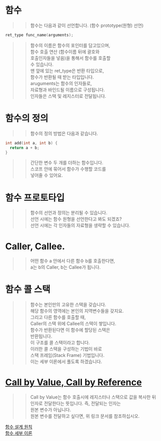 # 함수

>> 함수는 다음과 같이 선언합니다.  (함수 prototype(원형) 선언)
```C
ret_type func_name(arguments);        
```
>> 함수의 이름은 함수의 포인터를 담고있으며,    
>> 함수 호출 연산 (함수이름 뒤에 괄호와  
>> 호출인자들을 넣음)을 통해서 함수를 호출할   
>> 수 있습니다.  
>> 맨 앞에 있는 ret_type은 반환 타입으로,   
>> 함수가 반환될 때 받는 타입입니다.  
>> aruguments는 함수의 인자들로,  
>> 자료형과 바인드될 이름으로 구성됩니다.  
>> 인자들은 스택 및 레지스터로 전달됩니다.  

# 함수의 정의
>> 함수의 정의 방법은 다음과 같습니다.
```C
int add(int a, int b) {
  return a + b;
}
```
>> 간단한 변수 두 개를 더하는 함수입니다.   
>> 스코프 안에 묶어서 함수가 수행할 코드를  
>> 넣어줄 수 있어요.  

# 함수 프로토타입
>> 함수의 선언과 정의는 분리될 수 있습니다.  
>> 선언 시에는 함수 원형을 선언한다고 봐도 되겠죠?  
>> 선언 시에는 각 인자들의 자료형을 생략할 수 있습니다.    

# Caller, Callee.
>> 어떤 함수 a 안에서 다른 함수 b를 호출한다면,   
>> a는 b의 Caller, b는 Callee가 됩니다.  

# 함수 콜 스택
>> 함수는 본인만의 고유한 스택을 갖습니다.  
>> 해당 함수의 영역에는 본인의 지역변수들을 갖지요.    
>> 그리고 다른 함수를 호출할 때,   
>> Caller의 스택 위에 Callee의 스택이 쌓입니다.    
>> 함수가 반환된다면 이 함수에 할당된 스택은   
>> 반환됩니다.  
>> 이 구조를 콜 스택이라고 합니다.  
>> 이러한 콜 스택을 구성하는 기법이 바로   
>> 스택 프레임(Stack Frame) 기법입니다.    
>> 이는 세부 이론에서 풀도록 하겠습니다.  

# [Call by Value, Call by Reference](https://github.com/Nighthom/Files/blob/main/Study/C/lesson/Pointer/%ED%8F%AC%EC%9D%B8%ED%84%B0%20%ED%99%9C%EC%9A%A9/Call%20by%20Reference.md)  
>> Call by Value는 함수 호출시에 레지스터나 스택으로 값을 복사한 뒤  
>> 인자로 전달한다는 뜻입니다. 즉, 전달되는 인자는  
>> 원본 변수가 아닙니다.  
>> 원본 변수를 전달하고 싶다면, 위 링크 문서를 참조하십시오.  

[함수 설계 원칙](https://github.com/Nighthom/Files/blob/main/Study/C/lesson/%ED%95%A8%EC%88%98/%ED%95%A8%EC%88%98%EC%84%A4%EA%B3%84%EC%9B%90%EC%B9%99.md)  
[함수 세부 이론]()  
